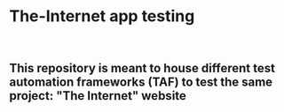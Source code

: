 # The-Internet app testing
<br>

## This repository is meant to house different test automation frameworks (TAF) to test the same project: "The Internet" website
